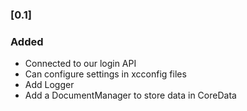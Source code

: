 <!--
    The format is based on [Keep a Changelog](https://keepachangelog.com/en/1.0.0/).
-->

### [0.1]

### Added

- Connected to our login API
- Can configure settings in xcconfig files
- Add Logger
- Add a DocumentManager to store data in CoreData
